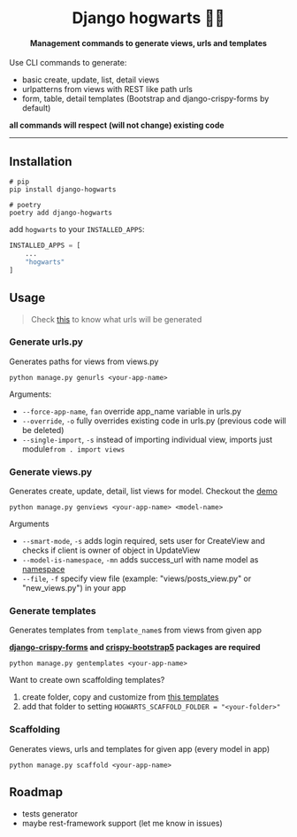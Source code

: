 <h1 align="center">Django hogwarts 🧙‍♂️</h1>
<h4 align="center">Management commands to generate views, urls and templates</h4>

Use CLI commands to generate:
- basic create, update, list, detail views
- urlpatterns from views with REST like path urls
- form, table, detail templates (Bootstrap and django-crispy-forms by default)

**all commands will respect (will not change) existing code**

---

## Installation
```shell
# pip
pip install django-hogwarts

# poetry
poetry add django-hogwarts
```

add `hogwarts` to your `INSTALLED_APPS`:
``` python
INSTALLED_APPS = [
    ...
    "hogwarts"
]
```

## Usage
> Check [this](./docs/conventions.md) to know what urls will be generated
### Generate urls.py
Generates paths for views from views.py
```
python manage.py genurls <your-app-name>
```

Arguments:
- `--force-app-name`, `fan` override app_name variable in urls.py 
- `--override`, `-o` fully overrides existing code in urls.py (previous code will be deleted)
- `--single-import`, `-s` instead of importing individual view, imports just module`from . import views`

### Generate views.py
Generates create, update, detail, list views for model.
Checkout the [demo](./docs/gen_views_example.md)
```
python manage.py genviews <your-app-name> <model-name>
```
Arguments
- `--smart-mode`, `-s` adds login required, sets user for CreateView and checks if client is owner of object in UpdateView
- `--model-is-namespace`, `-mn` adds success_url with name model as [namespace](https://docs.djangoproject.com/en/4.2/topics/http/urls/#url-namespaces)
- `--file`, `-f` specify view file (example: "views/posts_view.py" or "new_views.py") in your app

### Generate templates
Generates templates from `template_name`s from views from given app

**[django-crispy-forms](https://github.com/django-crispy-forms/django-crispy-forms) and
[crispy-bootstrap5](https://github.com/django-crispy-forms/crispy-bootstrap5) packages are required**

``` 
python manage.py gentemplates <your-app-name>
```

Want to create own scaffolding templates? 
1. create folder, copy and customize from [this templates](https://github.com/adiletto64/django-hogwarts/tree/master/hogwarts/scaffold)
2. add that folder to setting `HOGWARTS_SCAFFOLD_FOLDER = "<your-folder>"`

### Scaffolding

Generates views, urls and templates for given app (every model in app)

``` 
python manage.py scaffold <your-app-name>
```


## Roadmap
- tests generator
- maybe rest-framework support (let me know in issues)


